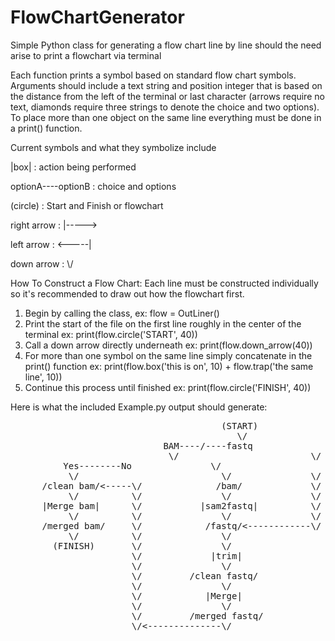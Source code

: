 # FlowChartGenerator
Simple Python class for generating a flow chart line by line should the need arise to print a flowchart via terminal

Each function prints a symbol based on standard flow chart symbols. Arguments should include a text string and position integer that is based on the distance from the left of the terminal or last character (arrows require no text, diamonds require three strings to denote the choice and two options). To place more than one object on the same line everything must be done in a print() function.

Current symbols and what they symbolize include 

|box| : action being performed 

optionA--<diamond>--optionB : choice and options

(circle) : Start and Finish or flowchart

right arrow : |----->

left arrow : <-----|

down arrow : \\/
                    
                    
How To Construct a Flow Chart:
Each line must be constructed individually so it's recommended to draw out how the flowchart first.
1) Begin by calling the class, ex: flow = OutLiner()
2) Print the start of the file on the first line roughly in the center of the terminal ex: print(flow.circle('START', 40))
3) Call a down arrow directly underneath ex: print(flow.down_arrow(40))
4) For more than one symbol on the same line simply concatenate in the print() function ex: print(flow.box('this is on', 10) + flow.trap('the same line', 10))
5) Continue this process until finished ex: print(flow.circle('FINISH', 40))

Here is what the included Example.py output should generate:
<pre>
                                        (START)
                                           \/
                             BAM----/<BAM or fastq/>----fastq
                              \/                         \/
          Yes----<Is the bam Clean?>----No               \/
           \/                           \/               \/
      /clean bam/<-----\/              /bam/             \/
           \/          \/               \/               \/
      |Merge bam|      \/           |sam2fastq|          \/
           \/          \/               \/               \/
      /merged bam/     \/            /fastq/<------------\/
           \/          \/               \/
        (FINISH)       \/               \/
                       \/             |trim|
                       \/               \/
                       \/         /clean fastq/
                       \/               \/
                       \/            |Merge|
                       \/               \/
                       \/         /merged fastq/
                       \/<--------------\/
</pre?
